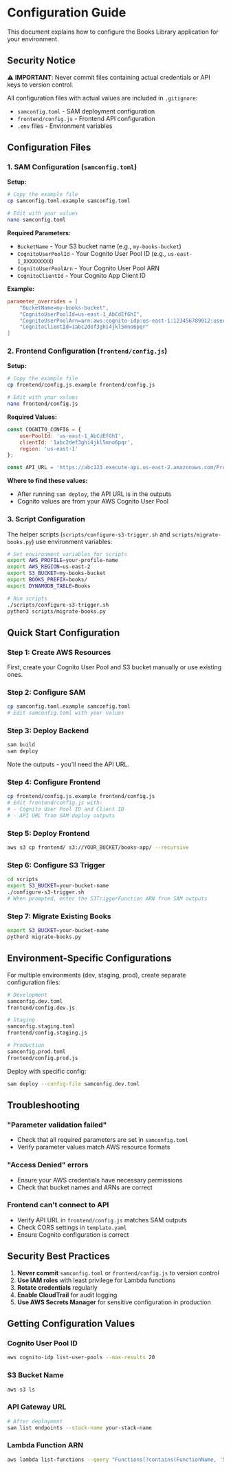 # Configuration Guide

This document explains how to configure the Books Library application for your environment.

## Security Notice

⚠️ **IMPORTANT**: Never commit files containing actual credentials or API keys to version control.

All configuration files with actual values are included in `.gitignore`:
- `samconfig.toml` - SAM deployment configuration
- `frontend/config.js` - Frontend API configuration
- `.env` files - Environment variables

## Configuration Files

### 1. SAM Configuration (`samconfig.toml`)

**Setup:**
```bash
# Copy the example file
cp samconfig.toml.example samconfig.toml

# Edit with your values
nano samconfig.toml
```

**Required Parameters:**
- `BucketName` - Your S3 bucket name (e.g., `my-books-bucket`)
- `CognitoUserPoolId` - Your Cognito User Pool ID (e.g., `us-east-1_XXXXXXXXX`)
- `CognitoUserPoolArn` - Your Cognito User Pool ARN
- `CognitoClientId` - Your Cognito App Client ID

**Example:**
```toml
parameter_overrides = [
    "BucketName=my-books-bucket",
    "CognitoUserPoolId=us-east-1_AbCdEfGhI",
    "CognitoUserPoolArn=arn:aws:cognito-idp:us-east-1:123456789012:userpool/us-east-1_AbCdEfGhI",
    "CognitoClientId=1abc2def3ghi4jkl5mno6pqr"
]
```

### 2. Frontend Configuration (`frontend/config.js`)

**Setup:**
```bash
# Copy the example file
cp frontend/config.js.example frontend/config.js

# Edit with your values
nano frontend/config.js
```

**Required Values:**
```javascript
const COGNITO_CONFIG = {
    userPoolId: 'us-east-1_AbCdEfGhI',
    clientId: '1abc2def3ghi4jkl5mno6pqr',
    region: 'us-east-1'
};

const API_URL = 'https://abc123.execute-api.us-east-2.amazonaws.com/Prod/books';
```

**Where to find these values:**
- After running `sam deploy`, the API URL is in the outputs
- Cognito values are from your AWS Cognito User Pool

### 3. Script Configuration

The helper scripts (`scripts/configure-s3-trigger.sh` and `scripts/migrate-books.py`) use environment variables:

```bash
# Set environment variables for scripts
export AWS_PROFILE=your-profile-name
export AWS_REGION=us-east-2
export S3_BUCKET=my-books-bucket
export BOOKS_PREFIX=books/
export DYNAMODB_TABLE=Books

# Run scripts
./scripts/configure-s3-trigger.sh
python3 scripts/migrate-books.py
```

## Quick Start Configuration

### Step 1: Create AWS Resources

First, create your Cognito User Pool and S3 bucket manually or use existing ones.

### Step 2: Configure SAM

```bash
cp samconfig.toml.example samconfig.toml
# Edit samconfig.toml with your values
```

### Step 3: Deploy Backend

```bash
sam build
sam deploy
```

Note the outputs - you'll need the API URL.

### Step 4: Configure Frontend

```bash
cp frontend/config.js.example frontend/config.js
# Edit frontend/config.js with:
# - Cognito User Pool ID and Client ID
# - API URL from SAM deploy outputs
```

### Step 5: Deploy Frontend

```bash
aws s3 cp frontend/ s3://YOUR_BUCKET/books-app/ --recursive
```

### Step 6: Configure S3 Trigger

```bash
cd scripts
export S3_BUCKET=your-bucket-name
./configure-s3-trigger.sh
# When prompted, enter the S3TriggerFunction ARN from SAM outputs
```

### Step 7: Migrate Existing Books

```bash
export S3_BUCKET=your-bucket-name
python3 migrate-books.py
```

## Environment-Specific Configurations

For multiple environments (dev, staging, prod), create separate configuration files:

```bash
# Development
samconfig.dev.toml
frontend/config.dev.js

# Staging
samconfig.staging.toml
frontend/config.staging.js

# Production
samconfig.prod.toml
frontend/config.prod.js
```

Deploy with specific config:
```bash
sam deploy --config-file samconfig.dev.toml
```

## Troubleshooting

### "Parameter validation failed"
- Check that all required parameters are set in `samconfig.toml`
- Verify parameter values match AWS resource formats

### "Access Denied" errors
- Ensure your AWS credentials have necessary permissions
- Check that bucket names and ARNs are correct

### Frontend can't connect to API
- Verify API URL in `frontend/config.js` matches SAM outputs
- Check CORS settings in `template.yaml`
- Ensure Cognito configuration is correct

## Security Best Practices

1. **Never commit** `samconfig.toml` or `frontend/config.js` to version control
2. **Use IAM roles** with least privilege for Lambda functions
3. **Rotate credentials** regularly
4. **Enable CloudTrail** for audit logging
5. **Use AWS Secrets Manager** for sensitive configuration in production

## Getting Configuration Values

### Cognito User Pool ID
```bash
aws cognito-idp list-user-pools --max-results 20
```

### S3 Bucket Name
```bash
aws s3 ls
```

### API Gateway URL
```bash
# After deployment
sam list endpoints --stack-name your-stack-name
```

### Lambda Function ARN
```bash
aws lambda list-functions --query "Functions[?contains(FunctionName, 'S3Trigger')].FunctionArn"
```
